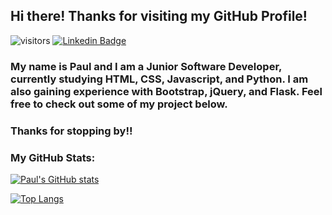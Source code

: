 ## Hi there! Thanks for visiting my GitHub Profile! 
![visitors](https://visitor-badge.laobi.icu/badge?page_id=paulvmking.paulvmking) [![Linkedin Badge](https://img.shields.io/badge/-LinkedIn-0e76a8?style=flat-square&logo=Linkedin&logoColor=white)](https://www.linkedin.com/in/paul-king-615786163/)

### My name is Paul and I am a Junior Software Developer, currently studying HTML, CSS, Javascript, and Python. I am also gaining experience with Bootstrap, jQuery, and Flask. Feel free to check out some of my project below.

### Thanks for stopping by!! 

### My GitHub Stats:

[![Paul's GitHub stats](https://github-readme-stats.vercel.app/api?username=paulvmking&theme=gruvbox)](https://github.com/anuraghazra/github-readme-stats)

[![Top Langs](https://github-readme-stats.vercel.app/api/top-langs/?username=paulvmking&layout=compact&langs_count=8&theme=gruvbox)](https://github.com/anuraghazra/github-readme-stats)

